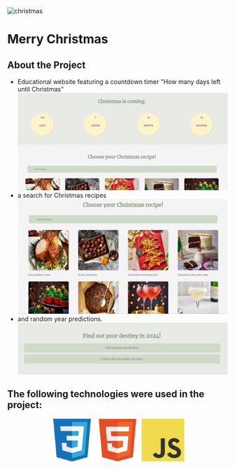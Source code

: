 <img src="https://media.giphy.com/media/n90RQYMZFzqbm/giphy.gif?cid=790b7611f4i8a4ucfz5crcddf3v9n3acqkb0zj331mq1y1hz&ep=v1_gifs_search&rid=giphy.gif&ct=g" width="200" alt="christmas"/>
<h1 alight="center">Merry Christmas</h1>

<h2>About the Project</h2>
<ul>
<div>
    <li>Educational website featuring a countdown timer "How many days left until Christmas"</li>
    <img src="/Screen_Shots/One.png" alt="timer">
</div>
<div>
    <li>a search for Christmas recipes</li>
    <img src="/Screen_Shots/two.png" alt="recipes">
</div>
<div>
    <li>and random year predictions.</li>
    <img src="/Screen_Shots/Three.png" alt="predictions">
</div>
</ul>
<h2>The following technologies were used in the project:</h2>
<div align="center">
<img src="/logo_front/css3-original.svg" width="100">
<img src="/logo_front/html5-original.svg" width="100">
<img src="/logo_front/javascript-original.svg" width="100">
</div>
